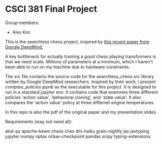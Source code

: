 # CSCI 381 Final Project

Group members:
- Alex Kim


This is the searchless chess project, inspired by [this recent paper from Google DeepMind.](http://arxiv.org/pdf/2402.04494)


A key bottleneck for actually training a *good* chess playing transformers is that we need scale. Millions of parameters at a minimum, which I haven't been able to run on my machine due to hardware constraints. 

The src file contains the source code for the searchless_chess.src library written by Google DeepMind researchers. Inspired by their work, I present *compare_policies.ipynb* as the executable for this project. It is designed to run in a standard jupyter env. It contains code that examines three different policies 'action value', 'behavioral cloning', and 'state value'. It also compares the 'action value' policy at three differnet engine temperatures.  

In this repo is also the pdf of the original paper and my presentation slides. 

Requirements (may not need all):

absl-py
apache-beam
chess
chex
dm-haiku
grain-nightly
jax
jaxtyping
jupyter
numpy
optax
orbax-checkpoint
pandas
scipy
typing-extensions



